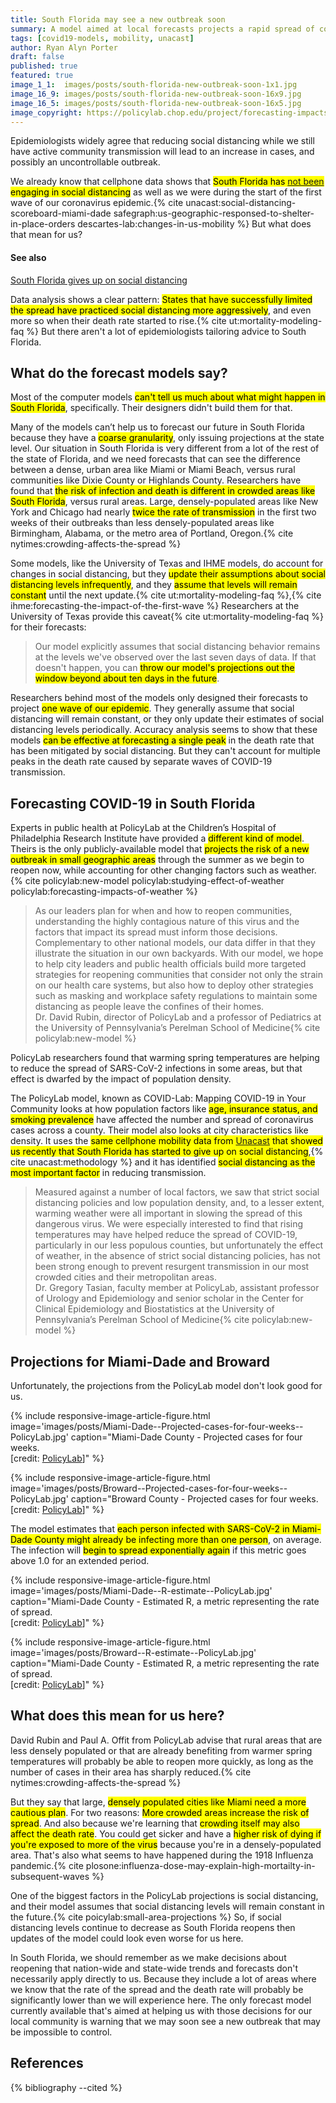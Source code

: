 ```yaml
---
title: South Florida may see a new outbreak soon
summary: A model aimed at local forecasts projects a rapid spread of coronavirus in Miami-Dade and Broward counties, based on mobility, population density, age, insurance status, smoking prevalence, and weather.
tags: [covid19-models, mobility, unacast]
author: Ryan Alyn Porter
draft: false
published: true
featured: true
image_1_1:  images/posts/south-florida-new-outbreak-soon-1x1.jpg
image_16_9: images/posts/south-florida-new-outbreak-soon-16x9.jpg
image_16_5: images/posts/south-florida-new-outbreak-soon-16x5.jpg
image_copyright: https://policylab.chop.edu/project/forecasting-impacts-weather-and-social-distancing-covid-19-transmission-across-us
---
```


Epidemiologists widely agree that reducing social distancing while we still have active community transmission will lead to an increase in cases, and possibly an uncontrollable outbreak.

<!--more-->

We already know that cellphone data shows that <mark>South Florida has <a href="{% post_url 2020-05-16-south-florida-gives-up-on-social-distancing %}">not been</a> engaging in social distancing</mark> as well as we were during the start of the first wave of our coronavirus epidemic.{% cite unacast:social-distancing-scoreboard-miami-dade safegraph:us-geographic-responsed-to-shelter-in-place-orders descartes-lab:changes-in-us-mobility %}  But what does that mean for us?

<div class="alert alert-info float-right see-also" role="alert">
  <h4 class="alert-heading">See also</h4>
  <p><a href="{% post_url 2020-05-16-south-florida-gives-up-on-social-distancing %}">South Florida gives up on social distancing</a></p>
</div>

Data analysis shows a clear pattern: <mark>States that have successfully limited the spread have practiced social distancing more aggressively</mark>, and even more so when their death rate started to rise.{% cite ut:mortality-modeling-faq %}  But there aren't a lot of epidemiologists tailoring advice to South Florida.

<h2>What do the forecast models say?</h2>

Most of the computer models <mark>can't tell us much about what might happen in South Florida</mark>, specifically.  Their designers didn't build them for that.

Many of the models can’t help us to forecast our future in South Florida because they have a <mark>coarse granularity</mark>, only issuing projections at the state level.  Our situation in South Florida is very different from a lot of the rest of the state of Florida, and we need forecasts that can see the difference between a dense, urban area like Miami or Miami Beach, versus rural communities like Dixie County or Highlands County.  Researchers have found that <mark>the risk of infection and death is different in crowded areas like South Florida</mark>, versus rural areas.  Large, densely-populated areas like New York and Chicago had nearly <mark>twice the rate of transmission</mark> in the first two weeks of their outbreaks than less densely-populated areas like Birmingham, Alabama, or the metro area of Portland, Oregon.{% cite nytimes:crowding-affects-the-spread %}

Some models, like the University of Texas and IHME models, do account for changes in social distancing, but they <mark>update their assumptions about social distancing levels infrequently</mark>, and they <mark>assume that levels will remain constant</mark> until the next update.{% cite ut:mortality-modeling-faq %},{% cite ihme:forecasting-the-impact-of-the-first-wave %}  Researchers at the University of Texas provide this caveat{% cite ut:mortality-modeling-faq %} for their forecasts:

<blockquote class="blockquote">
Our model explicitly assumes that social distancing behavior remains at the levels we've observed over the last seven days of data. If that doesn't happen, you can <mark>throw our model's projections out the window beyond about ten days in the future</mark>.
</blockquote>

Researchers behind most of the models only designed their forecasts to project <mark>one wave of our epidemic</mark>.  They generally assume that social distancing will remain constant, or they only update their estimates of social distancing levels periodically. Accuracy analysis seems to show that these models <mark>can be effective at forecasting a single peak</mark> in the death rate that has been mitigated by social distancing. But they can't account for multiple peaks in the death rate caused by separate waves of COVID-19 transmission.

<h2>Forecasting COVID-19 in South Florida</h2>

Experts in public health at PolicyLab at the Children’s Hospital of Philadelphia Research Institute have provided a <mark>different kind of model</mark>.  Theirs is the only publicly-available model that <mark>projects the risk of a new outbreak in small geographic areas</mark> through the summer as we begin to reopen now, while accounting for other changing factors such as weather.{% cite policylab:new-model policylab:studying-effect-of-weather policylab:forecasting-impacts-of-weather %}

<blockquote class="blockquote">
 As our leaders plan for when and how to reopen communities, understanding the highly contagious nature of this virus and the factors that impact its spread must inform those decisions.  Complementary to other national models, our data differ in that they illustrate the situation in our own backyards. With our model, we hope to help city leaders and public health officials build more targeted strategies for reopening communities that consider not only the strain on our health care systems, but also how to deploy other strategies such as masking and workplace safety regulations to maintain some distancing as people leave the confines of their homes.
 <footer class="blockquote-footer">Dr. David Rubin, director of PolicyLab and a professor of Pediatrics at the University of Pennsylvania’s Perelman School of Medicine{% cite policylab:new-model %}</footer>
</blockquote>

<div class="alert alert-info float-right see-also" role="alert">
  <p class="mb-0"><i class="fa fa-info-circle" aria-hidden="true"></i> PolicyLab researchers found that warming spring temperatures are helping to reduce the spread of SARS-CoV-2 infections in some areas, but that effect is dwarfed by the impact of population density.</p>
</div>

The PolicyLab model, known as COVID-Lab: Mapping COVID-19 in Your Community looks at how population factors like <mark>age, insurance status, and smoking prevalence</mark> have affected the number and spread of coronavirus cases across a county.  Their model also looks at city characteristics like density.  It uses the <mark>same cellphone mobility data from <a href="https://www.unacast.com">Unacast</a> that showed us recently that South Florida has started to give up on social distancing</mark>,{% cite unacast:methodology %} and it has identified <mark>social distancing as the most important factor</mark> in reducing transmission.

<blockquote class="blockquote">
Measured against a number of local factors, we saw that strict social distancing policies and low population density, and, to a lesser extent, warming weather were all important in slowing the spread of this dangerous virus.  We were especially interested to find that rising temperatures may have helped reduce the spread of COVID-19, particularly in our less populous counties, but unfortunately the effect of weather, in the absence of strict social distancing policies, has not been strong enough to prevent resurgent transmission in our most crowded cities and their metropolitan areas.
  <footer class="blockquote-footer">Dr. Gregory Tasian, faculty member at PolicyLab, assistant professor of Urology and Epidemiology and senior scholar in the Center for Clinical Epidemiology and Biostatistics at the University of Pennsylvania’s Perelman School of Medicine{% cite policylab:new-model %}</footer>
</blockquote>

<h2>Projections for Miami-Dade and Broward</h2>

Unfortunately, the projections from the PolicyLab model don't look good for us.

{% include responsive-image-article-figure.html
  image='images/posts/Miami-Dade--Projected-cases-for-four-weeks--PolicyLab.jpg'
  caption="Miami-Dade County - Projected cases for four weeks.<br/>[credit: <a href='https://policylab.chop.edu/covid-lab-mapping-covid-19-your-community'>PolicyLab</a>]" %}

{% include responsive-image-article-figure.html
  image='images/posts/Broward--Projected-cases-for-four-weeks--PolicyLab.jpg'
  caption="Broward County - Projected cases for four weeks.<br/>[credit: <a href='https://policylab.chop.edu/covid-lab-mapping-covid-19-your-community'>PolicyLab</a>]" %}

The model estimates that <mark>each person infected with SARS-CoV-2 in Miami-Dade County might already be infecting more than one person</mark>, on average.  The infection will <mark>begin to spread exponentially again</mark> if this metric goes above 1.0 for an extended period.

{% include responsive-image-article-figure.html
  image='images/posts/Miami-Dade--R-estimate--PolicyLab.jpg'
  caption="Miami-Dade County - Estimated R, a metric representing the rate of spread.<br/>[credit: <a href='https://policylab.chop.edu/covid-lab-mapping-covid-19-your-community'>PolicyLab</a>]" %}

{% include responsive-image-article-figure.html
  image='images/posts/Broward--R-estimate--PolicyLab.jpg'
  caption="Miami-Dade County - Estimated R, a metric representing the rate of spread.<br/>[credit: <a href='https://policylab.chop.edu/covid-lab-mapping-covid-19-your-community'>PolicyLab</a>]" %}

<h2>What does this mean for us here?</h2>

David Rubin and Paul A. Offit from PolicyLab advise that rural areas that are less densely populated or that are already benefiting from warmer spring temperatures will probably be able to reopen more quickly, as long as the number of cases in their area has sharply reduced.{% cite nytimes:crowding-affects-the-spread %}

But they say that large, <mark>densely populated cities like Miami need a more cautious plan</mark>.  For two reasons: <mark>More crowded areas increase the risk of spread</mark>.  And also because we're learning that <mark>crowding itself may also affect the death rate</mark>. You could get sicker and have a <mark>higher risk of dying if you're exposed to more of the virus</mark> because you're in a densely-populated area. That's also what seems to have happened during the 1918 Influenza pandemic.{% cite plosone:influenza-dose-may-explain-high-mortailty-in-subsequent-waves %}

One of the biggest factors in the PolicyLab projections is social distancing,
and their model assumes that social distancing levels will remain constant in
the future.{% cite poicylab:small-area-projections %}  So, if social distancing
levels continue to decrease as South Florida reopens then updates of the model
could look even worse for us here.

In South Florida, we should remember as we make decisions about reopening that nation-wide and state-wide trends and forecasts don't necessarily apply directly to us.  Because they include a lot of areas where we know that the rate of the spread and the death rate will probably be significantly lower than we will experience here. The only forecast model currently available that's aimed at helping us with those decisions for our local community is warning that we may soon see a new outbreak that may be impossible to control.

<h2>References</h2>

{% bibliography --cited %}
